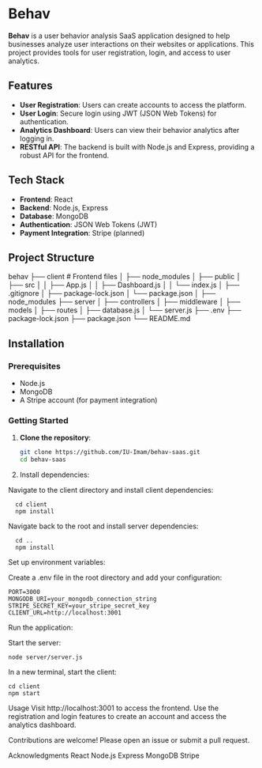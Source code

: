 # Behav

**Behav** is a user behavior analysis SaaS application designed to help businesses analyze user interactions on their websites or applications. This project provides tools for user registration, login, and access to user analytics.

## Features

- **User Registration**: Users can create accounts to access the platform.
- **User Login**: Secure login using JWT (JSON Web Tokens) for authentication.
- **Analytics Dashboard**: Users can view their behavior analytics after logging in.
- **RESTful API**: The backend is built with Node.js and Express, providing a robust API for the frontend.

## Tech Stack

- **Frontend**: React
- **Backend**: Node.js, Express
- **Database**: MongoDB
- **Authentication**: JSON Web Tokens (JWT)
- **Payment Integration**: Stripe (planned)

## Project Structure

behav ├── client # Frontend files │ ├── node_modules
│ ├── public
│ ├── src
│ │ ├── App.js
│ │ ├── Dashboard.js
│ │ └── index.js
│ ├── .gitignore
│ ├── package-lock.json
│ └── package.json
│ 
├── node_modules
├── server
│ ├── controllers
│ ├── middleware
│ ├── models
│ ├── routes
│ ├── database.js
│ └── server.js
├── .env
├── package-lock.json
├── package.json
└── README.md



## Installation

### Prerequisites

- Node.js
- MongoDB
- A Stripe account (for payment integration)

### Getting Started

1. **Clone the repository**:
   ```bash
   git clone https://github.com/IU-Imam/behav-saas.git
   cd behav-saas


2. Install dependencies:

Navigate to the client directory and install client dependencies:

   
      cd client
      npm install


Navigate back to the root and install server dependencies:

  
      cd ..
      npm install


Set up environment variables:

Create a .env file in the root directory and add your configuration:

    PORT=3000
    MONGODB_URI=your_mongodb_connection_string
    STRIPE_SECRET_KEY=your_stripe_secret_key
    CLIENT_URL=http://localhost:3001
Run the application:

Start the server:


    node server/server.js
In a new terminal, start the client:


    cd client
    npm start
Usage
Visit http://localhost:3001 to access the frontend.
Use the registration and login features to create an account and access the analytics dashboard.


Contributions are welcome! Please open an issue or submit a pull request.



Acknowledgments
React
Node.js
Express
MongoDB
Stripe
